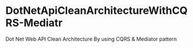 # DotNetApiCleanArchitectureWithCQRS-Mediatr
Dot Net Web API Clean Architecture By using CQRS &amp; Mediator pattern 
